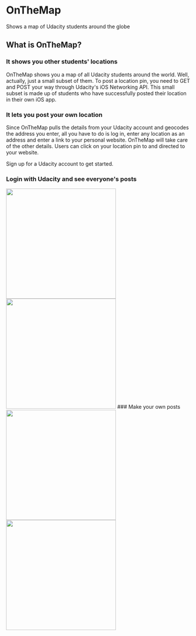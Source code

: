 # OnTheMap
Shows a map of Udacity students around the globe

## What is OnTheMap?
### It shows you other students' locations
OnTheMap shows you a map of all Udacity students around the world.
Well, actually, just a small subset of them. To post a location pin, you need to
GET and POST your way through Udacity's iOS Networking API. This small subset
is made up of students who have successfully posted their location in their
own iOS app.
### It lets you post your own location
Since OnTheMap pulls the details from your Udacity account and geocodes
the address you enter, all you have to do is log in, enter any location
as an address and enter a link to your personal website. OnTheMap will
take care of the other details. Users can click on your location pin to
and directed to your website.

Sign up for a Udacity account to get started.

### Login with Udacity and see everyone's posts
<img src="https://cloud.githubusercontent.com/assets/1900909/17454642/ad03933a-5b6b-11e6-861c-bdc0eb1c3cba.jpg" width="300">
<img src="https://cloud.githubusercontent.com/assets/1900909/17454643/b0c4a7a2-5b6b-11e6-8834-d723ea855d3f.jpg" width="300">
### Make your own posts
<img src="https://cloud.githubusercontent.com/assets/1900909/17454645/b5cb666e-5b6b-11e6-83b6-8e6cc31dae45.jpg" width="300">
<img src="https://cloud.githubusercontent.com/assets/1900909/17454644/b36a54fc-5b6b-11e6-85a8-78d730496b64.jpg" width="300">
